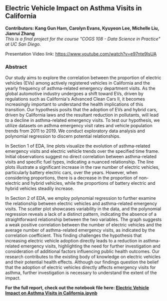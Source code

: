 ## Electric Vehicle Impact on Asthma Visits in California

**Contributors: Kang Gun Ham, Carolyn Evans, Kyuyeon Lee, Michelle Liu, Jianrui Zhang**  
*This is a final project for the course "COGS 108 - Data Science in Practice" at UC San Diego.*  
  
Presentation Video link: https://www.youtube.com/watch?v=e97nte9lsUA

### Abstract
Our study aims to explore the correlation between the proportion of electric vehicles (EVs) among actively registered vehicles in California and the yearly frequency of asthma-related emergency department visits. As the global automotive industry undergoes a shift toward EVs, driven by regulations such as California's Advanced Clean Cars II, it becomes increasingly important to understand the health implications of this transition. Our hypothesis posits that the adoption of EVs and hybrid cars, driven by California laws and the resultant reduction in pollutants, will lead to a decline in asthma-related emergency visits. To test our hypothesis, we utilize datasets on asthma emergency visit rates and vehicle population trends from 2011 to 2019. We conduct exploratory data analysis and polynomial regression to discern potential relationships.

In Section 1 of EDA, line plots visualize the evolution of asthma-related emergency visits and electric vehicle trends over the specified time frame. Initial observations suggest no direct correlation between asthma-related visits and specific fuel types, indicating a nuanced relationship. The line plots illustrate a significant increase in the raw number of electric vehicles, particularly battery electric cars, over the years. However, when considering proportions, there is a decrease in the proportion of non-electric and hybrid vehicles, while the proportions of battery electric and hybrid vehicles steadily increase.

In Section 2 of EDA, we employ polynomial regression to further examine the relationship between electric vehicles and asthma-related emergency visits. The scatter plot showcases variability in the data, and the polynomial regression reveals a lack of a distinct pattern, indicating the absence of a straightforward relationship between the two variables. The graph suggests a weak positive correlation between the number of electric vehicles and the average number of asthma-related emergency visits, as indicated by the correlation coefficient. This finding challenges the hypothesis that increasing electric vehicle adoption directly leads to a reduction in asthma-related emergency visits, highlighting the need for further investigation and consideration of additional factors influencing public health outcomes. Our research contributes to the existing body of knowledge on electric vehicles and their potential health effects. Although our findings question the belief that the adoption of electric vehicles directly affects emergency visits for asthma, further investigation is necessary to understand the extent of the impact.

**For the full report, check out the notebook file here: [Electric Vehicle Impact on Asthma Visits in California.ipynb](https://github.com/kanggunh/Electric-Vehicle-Impact-on-Asthma/blob/0168ff95c2b2b78bdefa74e5d7fa8b53e7ae921c/Electric%20Vehicle%20Impact%20on%20Asthma%20Visits%20in%20California.ipynb)**

